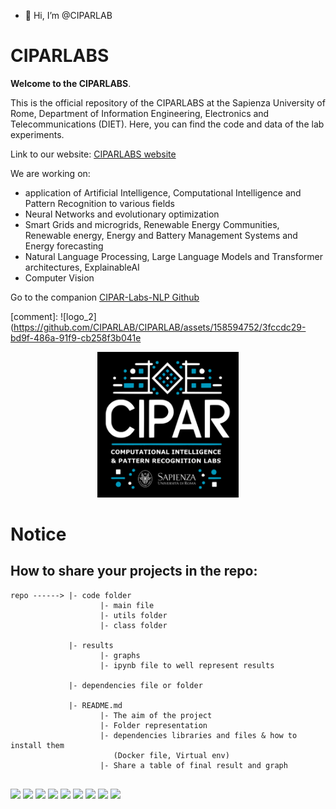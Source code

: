 - 👋 Hi, I’m @CIPARLAB

# CIPARLABS
**Welcome to the CIPARLABS**.

This is the official repository of the CIPARLABS at the Sapienza University of Rome, Department of Information Engineering, Electronics and Telecommunications (DIET). Here, you can find the code and data of the lab experiments. 

Link to our website: [CIPARLABS website](https://sites.google.com/uniroma1.it/cipar-labs/home)

We are working on:
 - application of Artificial Intelligence, Computational Intelligence and Pattern Recognition to various fields
 - Neural Networks and evolutionary optimization
 - Smart Grids and microgrids, Renewable Energy Communities, Renewable energy, Energy and Battery Management Systems and Energy forecasting
 - Natural Language Processing, Large Language Models and Transformer architectures, ExplainableAI
 - Computer Vision

Go to the companion [CIPAR-Labs-NLP Github](https://github.com/CIPAR-Labs-NLP)

 [comment]: ![logo_2](https://github.com/CIPARLAB/CIPARLAB/assets/158594752/3fccdc29-bd9f-486a-91f9-cb258f3b041e

<p align="center">
  <img src="images/Logo_pagina_linkedn.jpg" style="width: 45%; max-width: 100%; height: auto;">
</p>


# Notice
## How to share your projects in the repo:
```
repo ------> |- code folder
                    |- main file
                    |- utils folder
                    |- class folder

             |- results
                    |- graphs
                    |- ipynb file to well represent results

             |- dependencies file or folder

             |- README.md
                    |- The aim of the project
                    |- Folder representation
                    |- dependencies libraries and files & how to install them
                       (Docker file, Virtual env)
                    |- Share a table of final result and graph 
        
```           



<img src="https://cdn.jsdelivr.net/gh/devicons/devicon@latest/icons/python/python-original.svg" width=50 /> <img src="https://cdn.jsdelivr.net/gh/devicons/devicon@latest/icons/matlab/matlab-original.svg" width=50/> <img src="https://cdn.jsdelivr.net/gh/devicons/devicon@latest/icons/tensorflow/tensorflow-original.svg"  width=50 /> <img src="https://cdn.jsdelivr.net/gh/devicons/devicon@latest/icons/pytorch/pytorch-original.svg"  width=50 />  <img src="https://cdn.jsdelivr.net/gh/devicons/devicon@latest/icons/github/github-original.svg"  width=50 /> <img src="https://cdn.jsdelivr.net/gh/devicons/devicon@latest/icons/bash/bash-original.svg"  width=50 />  <img src="https://cdn.jsdelivr.net/gh/devicons/devicon@latest/icons/linux/linux-plain.svg"  width=50 />
<img src="https://cdn.jsdelivr.net/gh/devicons/devicon@latest/icons/arduino/arduino-plain.svg"  width=50 />
<img src="https://cdn.jsdelivr.net/gh/devicons/devicon@latest/icons/cplusplus/cplusplus-original.svg"  width=50 />
